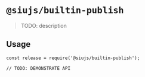 # `@siujs/builtin-publish`

> TODO: description

## Usage

```
const release = require('@siujs/builtin-publish');

// TODO: DEMONSTRATE API
```
